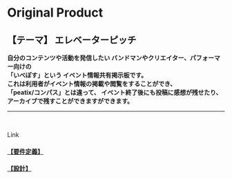 # Original Product
## 【テーマ】 エレベーターピッチ
**自分のコンテンツや活動を発信したい
バンドマンやクリエイター、パフォーマー向けの<br>
「**いべぽす**」という
イベント情報共有掲示板です。<br>
これは利用者がイベント情報の掲載や閲覧をすることができ、<br>
「peatix/コンパス」とは違って、
イベント終了後にも投稿に感想が残せたり、アーカイブで残すことができますができます。**

---

<br>

Link
#### [【要件定義】](documents/requirement.md) 
#### [【設計】](documents/planning.md) 
